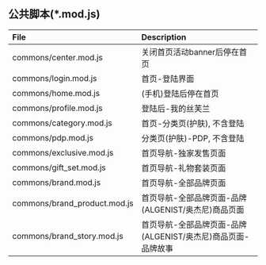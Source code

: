 ## 公共脚本(*.mod.js)

File | Description |
:--- | :---------- |
commons/center.mod.js | 关闭首页活动banner后停在首页
commons/login.mod.js |  首页-登陆界面
commons/home.mod.js |  (手机)登陆后停在首页
commons/profile.mod.js | 登陆后-我的丝芙兰
commons/category.mod.js | 首页-分类页(护肤), 不含登陆
commons/pdp.mod.js | 分类页(护肤)-PDP, 不含登陆
commons/exclusive.mod.js | 首页导航-独家发售页面
commons/gift_set.mod.js | 首页导航-礼物套装页面
commons/brand.mod.js | 首页导航-全部品牌页面
commons/brand_product.mod.js | 首页导航-全部品牌页面-品牌(ALGENIST/奥杰尼)商品页面
commons/brand_story.mod.js | 首页导航-全部品牌页面-品牌(ALGENIST/奥杰尼)商品页面-品牌故事
